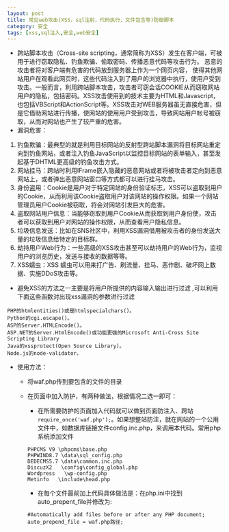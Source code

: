 ```yaml
---
layout: post
title: 常见web攻击(XSS，sql注射，代码执行，文件包含等)防御脚本
category: 安全 
tags: [xss,sql注入,安全,web安全]
---
```

- 跨站脚本攻击（Cross-site scripting，通常简称为XSS）发生在客户端，可被用于进行窃取隐私、钓鱼欺骗、偷取密码、传播恶意代码等攻击行为。 恶意的攻击者将对客户端有危害的代码放到服务器上作为一个网页内容， 使得其他网站用户在观看此网页时，这些代码注入到了用户的浏览器中执行，使用户受到攻击。一般而言，利用跨站脚本攻击，攻击者可窃会话COOKIE从而窃取网站用户的隐私，包括密码。XSS攻击使用到的技术主要为HTML和Javascript，也包括VBScript和ActionScript等。XSS攻击对WEB服务器虽无直接危害，但是它借助网站进行传播，使网站的使用用户受到攻击，导致网站用户帐号被窃取，从而对网站也产生了较严重的危害。
- 漏洞危害： 
1. 钓鱼欺骗：最典型的就是利用目标网站的反射型跨站脚本漏洞将目标网站重定向到钓鱼网站，或者注入钓鱼JavaScript以监控目标网站的表单输入，甚至发起基于DHTML更高级的钓鱼攻击方式。
2. 网站挂马：跨站时利用IFrame嵌入隐藏的恶意网站或者将被攻击者定向到恶意网站上，或者弹出恶意网站窗口等方式都可以进行挂马攻击。
3. 身份盗用：Cookie是用户对于特定网站的身份验证标志，XSS可以盗取到用户的Cookie，从而利用该Cookie盗取用户对该网站的操作权限。如果一个网站管理员用户Cookie被窃取，将会对网站引发巨大的危害。
4. 盗取网站用户信息：当能够窃取到用户Cookie从而获取到用户身份使，攻击者可以获取到用户对网站的操作权限，从而查看用户隐私信息。
5. 垃圾信息发送：比如在SNS社区中，利用XSS漏洞借用被攻击者的身份发送大量的垃圾信息给特定的目标群。
6. 劫持用户Web行为：一些高级的XSS攻击甚至可以劫持用户的Web行为，监视用户的浏览历史，发送与接收的数据等等。
7. XSS蠕虫：XSS 蠕虫可以用来打广告、刷流量、挂马、恶作剧、破坏网上数据、实施DDoS攻击等。

- 避免XSS的方法之一主要是将用户所提供的内容输入输出进行过滤 ,可以利用下面这些函数对出现xss漏洞的参数进行过滤

```
PHP的htmlentities()或是htmlspecialchars()。
Python的cgi.escape()。
ASP的Server.HTMLEncode()。
ASP.NET的Server.HtmlEncode()或功能更强的Microsoft Anti-Cross Site Scripting Library
Java的xssprotect(Open Source Library)。
Node.js的node-validator。
```

- 使用方法： 
	- 将waf.php传到要包含的文件的目录
	- 在页面中加入防护，有两种做法，根据情况二选一即可：

		- 在所需要防护的页面加入代码就可以做到页面防注入、跨站`require_once('waf.php');`。如果想整站防注，就在网站的一个公用文件中，如数据库链接文件config.inc.php，来调用本代码。常用php系统添加文件
 
		```
		PHPCMS V9 \phpcms\base.php 
		PHPWIND8.7 \data\sql_config.php 
		DEDECMS5.7 \data\common.inc.php 
		DiscuzX2   \config\config_global.php 
		Wordpress   \wp-config.php 
		Metinfo   \include\head.php
		``` 
 
		- 在每个文件最前加上代码具体做法是：在php.ini中找到 auto_prepent_file并修改为: 

		```
		#Automatically add files before or after any PHP document;
		auto_prepend_file = waf.php路径;
		``` 
